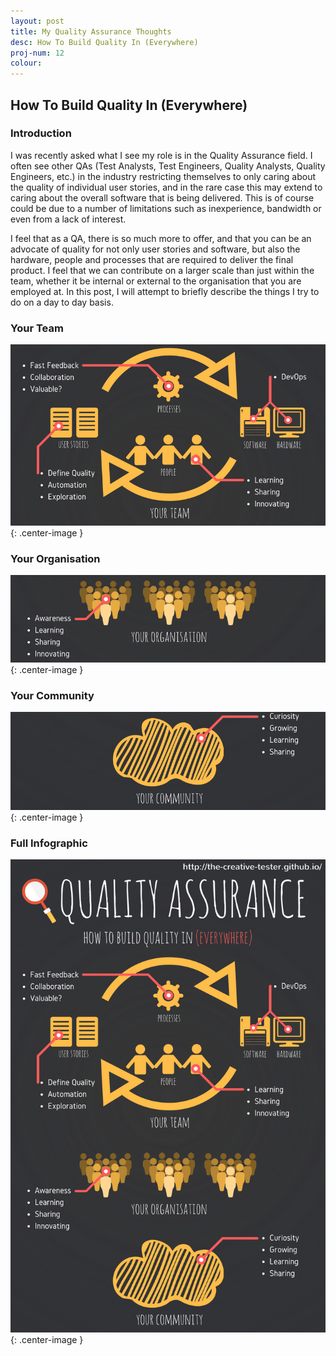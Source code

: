 ```yaml
---
layout: post
title: My Quality Assurance Thoughts
desc: How To Build Quality In (Everywhere)
proj-num: 12
colour: 
---
```




## How To Build Quality In (Everywhere)

### Introduction

I was recently asked what I see my role is in the Quality Assurance field.  I often see other QAs (Test Analysts, Test Engineers, Quality Analysts, Quality Engineers, etc.) in the industry restricting themselves to only caring about the quality of individual user stories, and in the rare case this may extend to caring about the overall software that is being delivered.  This is of course could be due to a number of limitations such as inexperience, bandwidth or even from a lack of interest.  

I feel that as a QA, there is so much more to offer, and that you can be an advocate of quality for not only user stories and software, but also the hardware, people and processes that are required to deliver the final product.  I feel that we can contribute on a larger scale than just within the team, whether it be internal or external to the organisation that you are employed at.  In this post, I will attempt to briefly describe the things I try to do on a day to day basis.

### Your Team

![Quality Assurance Your Team](../images/Quality-YourTeam.png){: .center-image }

### Your Organisation

![Quality Assurance Your Organisation](../images/Quality-YourOrganisation.png){: .center-image }

### Your Community

![Quality Assurance Your Community](../images/Quality-YourCommunity.png){: .center-image }

### Full Infographic

![Quality Assurance Full Infographic](../images/Quality.png){: .center-image }
